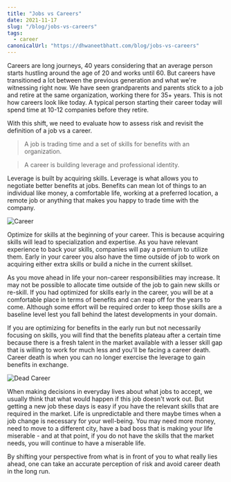 ```yaml
---
title: "Jobs vs Careers"
date: 2021-11-17
slug: "/blog/jobs-vs-careers"
tags:
  - career
canonicalUrl: "https://dhwaneetbhatt.com/blog/jobs-vs-careers"
---
```


Careers are long journeys, 40 years considering that an average person starts hustling around the age of 20 and works until 60. But careers have transitioned a lot between the previous generation and what we're witnessing right now. We have seen grandparents and parents stick to a job and retire at the same organization, working there for 35+ years. This is not how careers look like today. A typical person starting their career today will spend time at 10-12 companies before they retire.

With this shift, we need to evaluate how to assess risk and revisit the definition of a job vs a career.

> A job is trading time and a set of skills for benefits with an organization.

> A career is building leverage and professional identity.

Leverage is built by acquiring skills. Leverage is what allows you to negotiate better benefits at jobs. Benefits can mean lot of things to an individual like money, a comfortable life, working at a preferred location, a remote job or anything that makes you happy to trade time with the company.

![Career](https://i.imgur.com/2TWc2Yu.png)

Optimize for skills at the beginning of your career. This is because acquiring skills will lead to specialization and expertise. As you have relevant experience to back your skills, companies will pay a premium to utilize them. Early in your career you also have the time outside of job to work on acquiring either extra skills or build a niche in the current skillset.

As you move ahead in life your non-career responsibilities may increase. It may not be possible to allocate time outside of the job to gain new skills or re-skill. If you had optimized for skills early in the career, you will be at a comfortable place in terms of benefits and can reap off for the years to come. Although some effort will be required order to keep those skills are a baseline level lest you fall behind the latest developments in your domain.

If you are optimizing for benefits in the early run but not necessarily focusing on skills, you will find that the benefits plateau after a certain time because there is a fresh talent in the market available with a lesser skill gap that is willing to work for much less and you'll be facing a career death. Career death is when you can no longer exercise the leverage to gain benefits in exchange.

![Dead Career](https://i.imgur.com/Ipsgnhi.png)

When making decisions in everyday lives about what jobs to accept, we usually think that what would happen if this job doesn't work out. But getting a new job these days is easy if you have the relevant skills that are required in the market. Life is unpredictable and there maybe times when a job change is necessary for your well-being. You may need more money, need to move to a different city, have a bad boss that is making your life miserable - and at that point, if you do not have the skills that the market needs, you will continue to have a miserable life.

By shifting your perspective from what is in front of you to what really lies ahead, one can take an accurate perception of risk and avoid career death in the long run.